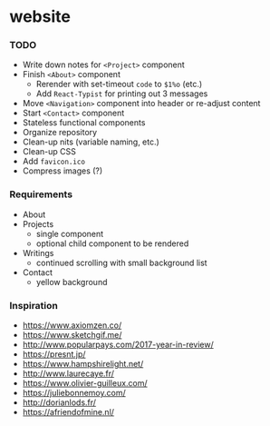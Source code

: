# website

### TODO
+ Write down notes for `<Project>` component
+ Finish `<About>` component
  + Rerender with set-timeout `code` to `$1%o` (etc.)
  + Add `React-Typist` for printing out 3 messages
+ Move `<Navigation>` component into header or re-adjust content
+ Start `<Contact>` component
+ Stateless functional components
+ Organize repository
+ Clean-up nits (variable naming, etc.)
+ Clean-up CSS
+ Add `favicon.ico`
+ Compress images (?)

### Requirements
+ About
+ Projects
  + single component
  + optional child component to be rendered
+ Writings
  + continued scrolling with small background list
+ Contact
  + yellow background

### Inspiration
+ https://www.axiomzen.co/
+ https://www.sketchgif.me/
+ http://www.popularpays.com/2017-year-in-review/
+ https://presnt.jp/
+ https://www.hampshirelight.net/
+ http://www.laurecaye.fr/
+ https://www.olivier-guilleux.com/
+ https://juliebonnemoy.com/
+ http://dorianlods.fr/
+ https://afriendofmine.nl/
